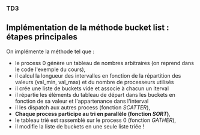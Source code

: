 ### TD3
## Implémentation de la méthode bucket list : étapes principales

On implémente la méthode tel que : 
- le process 0 génère un tableau de nombres arbitraires (on reprend dans le code l'exemple du cours),
- il calcul la longueur des intervalles en fonction de la répartition des valeurs (val_min, val_max) et du nombre de processeurs utilisés
- il crée une liste de buckets vide et associe à chacun un iterval
- il répartie les éléments du tableau de départ dans les buckets en fonction de sa valeur et l'appartenance dans l'interval
- il les dispatch aux autres process (fonction *SCATTER*),
- **Chaque process participe au tri en parallèle (fonction *SORT*)**,
- le tableau trié est rassemblé sur le process 0 (fonction *GATHER*),
- il modifie la liste de buckets en une seule liste triée !
